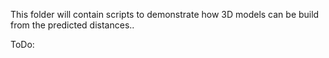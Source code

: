 This folder will contain scripts to demonstrate how 3D models can be build from the predicted distances..

ToDo:
